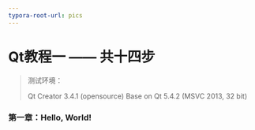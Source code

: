 ```yaml
---
typora-root-url: pics
---
```


# Qt教程一 —— 共十四步

[引用地址]: http://www.kuqin.com/qtdocument/tutorial.html

> 测试环境：
>
> Qt Creator 3.4.1 (opensource) Base on Qt 5.4.2 (MSVC 2013, 32 bit)

### 第一章：Hello, World!

